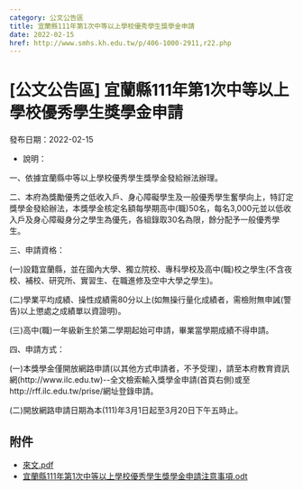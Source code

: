```yaml
---
category: 公文公告區
title: 宜蘭縣111年第1次中等以上學校優秀學生獎學金申請
date: 2022-02-15
href: http://www.smhs.kh.edu.tw/p/406-1000-2911,r22.php
---
```


# [公文公告區] 宜蘭縣111年第1次中等以上學校優秀學生獎學金申請

發布日期：2022-02-15

<div><div></div><div><ul><li><span><span>說明：</span></span></ul><p><span><span>一、依據宜蘭縣中等以上學校優秀學生獎學金發給辦法辦理。 </span></span><p><span><span>二、本府為獎勵優秀之低收入戶、身心障礙學生及一般優秀學生奮學向上，特訂定獎學金發給辦法，本獎學金核定名額每學期高中(職)50名，每名3,000元並以低收入戶及身心障礙身分之學生為優先，各組錄取30名為限，餘分配予一般優秀學生。 </span></span><p><span><span>三、申請資格： </span></span><p><span><span>(一)設籍宜蘭縣，並在國內大學、獨立院校、專科學校及高中(職)校之學生(不含夜校、補校、研究所、實習生、在職進修及空中大學之學生)。 </span></span><p><span><span>(二)學業平均成績、操性成績需80分以上(如無操行量化成績者，需檢附無申誡(警告)以上懲處之成績單以資證明)。 </span></span><p><span><span>(三)高中(職)一年級新生於第二學期起始可申請，畢業當學期成績不得申請。</span></span><p><span><span>四、申請方式：</span></span><p><span><span>(一)本獎學金僅開放網路申請(以其他方式申請者，不予受理)，請至本府教育資訊網(http://www.ilc.edu.tw)--全文檢索輸入獎學金申請(首頁右側)或至http://rff.ilc.edu.tw/prise/網址登錄申請。 </span></span><p><span><span>(二)開放網路申請日期為本(111)年3月1日起至3月20日下午五時止。</span></span></div></div>

## 附件

- [來文.pdf](https://www.smhs.kh.edu.tw/var/file/0/1000/attach/1/pta_2622_4662670_88190.pdf)
- [宜蘭縣111年第1次中等以上學校優秀學生獎學金申請注意事項.odt](https://www.smhs.kh.edu.tw/app/index.php?Action=downloadfile&file=WVhSMFlXTm9MekV2Y0hSaFh6STJNak5mTXpnd05ESTNNRjg0T0RFNU1DNXZaSFE9&fname=WSGGTSB0NO40OOJH50POKPIGVWB4WT14PKJCXSICGGIDXWTSZWUS24DGWWOOB0OKNOTSFHYXVS04GDWW34PK40LKYSB0GCGCHDYTVSMLYSYW50SW50SSKLXXLOPOCD21A4NO54TXRK30A1KODGVW04LKA1QLMLQPYSQOYSDGOOOKGHQKSSWSGD05040441JGIG3030HCST24CGHCMLXTNOCCA0B0WXPOGGPO01GHYWCCXT15LOLKJCWTQOMOGG25QOUW40KKIHRLDGTSNKB4A0EGQO54JGGHNO00XTIHHCLK50LO34HCMOHCQOICFH20GGRLMLB0YS20VSVS14OOA0RK44LK41YXHCA0TXHGMKKOJGICSTQK0400A1QLUTB4POB4JCQOWSSSXXOKPO04POMP)
